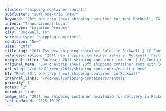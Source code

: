 ```yaml
---
cluster: "shipping container rentals"
subcluster: "20ft one-trip (new)"
keyword: "20ft one-trip (new) shipping container for rent Rockwall, TX"
intent: "Transactional-Local"
page_type: "Location-Product"
city: "Rockwall, TX"
service_type: "shipping container"
condition: "New"
size: "20ft"
title_tag: "20ft Tss New shipping container Sales in Rockwall | LC Container"
meta_description: "20ft new shipping container sales in Rockwall. Fast delivery, competitive pricing. Serving shipping containers area. Quote ID: PVZ. Call (214) 524-4168 for your free quote today."
original_title: "Rockwall 20ft shipping container for rent | LC Container"
original_meta: "Buy one-trip (new) 20ft shipping container rent with local delivery in Rockwall, TX. LC Container — local Since 2003. Request a fast quote today."
url_slug: "/rockwall/rent/20ft/shipping-containers/one-trip-new"
h1: "Rent 20ft one-trip (new) shipping container in Rockwall"
internal_links: "/rockwall/shipping-containers/rentals"
priority: 3
notes: "2"
noindex: true
image_alt: "20ft new shipping container available for delivery in Rockwall"
last_updated: "2025-10-20"
---
```


<!-- TODO: Add unique city/inventory copy, images, and internal links here. -->
